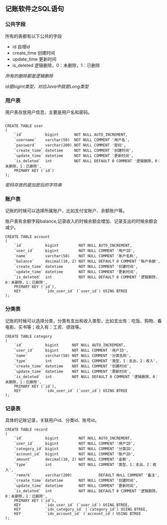## 记账软件之SQL语句

### 公共字段

所有的表都有以下公共的字段

- id 自增id
- create_time 创建时间
- update_time 更新时间
- is_deleted 逻辑删除，0：未删除，1：已删除

*所有的删除都是逻辑删除*

*id是bigint类型，对应Java中就是Long类型*


### 用户表
用户表存放用户信息，主要是用户名和密码。
```mysql

CREATE TABLE user
(
    `id`          bigint       NOT NULL AUTO_INCREMENT,
    `username`    varchar(50)  NOT NULL COMMENT '用户名',
    `password`    varchar(200) NOT NULL COMMENT '密码',
    `create_time` datetime     NOT NULL COMMENT '创建时间',
    `update_time` datetime     NOT NULL COMMENT '更新时间',
    `is_deleted`  int          NOT NULL DEFAULT 0 COMMENT '逻辑删除，0：未删除，1：已删除',
    PRIMARY KEY (`id`)
);
```
*密码存放的是加密后的字符串*
### 账户表
记账的时候可以选择所属账户，比如支付宝账户、余额账户等。

账户表有余额字段balance,记录收入的时候余额会增加、记录支出的时候余额会减少。

```mysql
CREATE TABLE account
(
    `id`          bigint         NOT NULL AUTO_INCREMENT,
    `user_id`     bigint         NOT NULL COMMENT '用户ID',
    `name`        varchar(50)    NOT NULL COMMENT '账户名称',
    `balance`     decimal(10, 2) NOT NULL DEFAULT 0 COMMENT '账户余额',
    `create_time` datetime       NOT NULL COMMENT '创建时间',
    `update_time` datetime       NOT NULL COMMENT '更新时间',
    `is_deleted`  int            NOT NULL DEFAULT 0 COMMENT '逻辑删除，0：未删除，1：已删除',
    PRIMARY KEY (`id`),
    KEY           `idx_user_id` (`user_id`) USING BTREE
);
```
### 分类表
记账的时候可以选择分类，分类有支出和收入类型，比如支出有：吃饭、购物、看电影、买书等；收入有：工资、绩效等。
```mysql
CREATE TABLE category
(
    `id`          bigint      NOT NULL AUTO_INCREMENT,
    `user_id`     bigint      NOT NULL COMMENT '用户ID',
    `name`        varchar(50) NOT NULL COMMENT '分类名称',
    `type`        int         NOT NULL COMMENT '类型，1：支出，2：收入',
    `create_time` datetime    NOT NULL COMMENT '创建时间',
    `update_time` datetime    NOT NULL COMMENT '更新时间',
    `is_deleted`  int         NOT NULL DEFAULT 0 COMMENT '逻辑删除，0：未删除，1：已删除',
    PRIMARY KEY (`id`),
    KEY           `idx_user_id` (`user_id`) USING BTREE
);
```
### 记录表
具体的记账记录，关联用户id、分类id、账号id。
```mysql
CREATE TABLE record
(
    `id`          bigint         NOT NULL AUTO_INCREMENT,
    `user_id`     bigint         NOT NULL COMMENT '用户ID',
    `category_id` bigint         NOT NULL COMMENT '分类ID',
    `account_id`  bigint         NOT NULL COMMENT '账户ID',
    `amount`      decimal(10, 2) NOT NULL COMMENT '金额',
    `type`        int            NOT NULL COMMENT '类型，1：支出，2：收入',
    `remark`      varchar(200)            DEFAULT NULL COMMENT '备注',
    `create_time` datetime       NOT NULL COMMENT '创建时间',
    `update_time` datetime       NOT NULL COMMENT '更新时间',
    `is_deleted`  int            NOT NULL DEFAULT 0 COMMENT '逻辑删除，0：未删除，1：已删除',
    PRIMARY KEY (`id`),
    KEY           `idx_user_id` (`user_id`) USING BTREE,
    KEY           `idx_category_id` (`category_id`) USING BTREE,
    KEY           `idx_account_id` (`account_id`) USING BTREE
);
```
